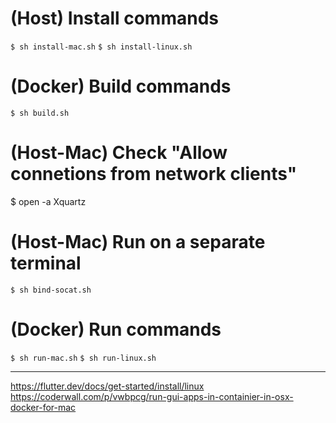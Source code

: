# (Host) Install commands
`$ sh install-mac.sh`
`$ sh install-linux.sh`

# (Docker) Build commands
`$ sh build.sh`

# (Host-Mac) Check "Allow connetions from network clients"
$ open -a Xquartz

# (Host-Mac) Run on a separate terminal
`$ sh bind-socat.sh`

# (Docker) Run commands
`$ sh run-mac.sh`
`$ sh run-linux.sh`

---
https://flutter.dev/docs/get-started/install/linux
https://coderwall.com/p/vwbpcg/run-gui-apps-in-containier-in-osx-docker-for-mac